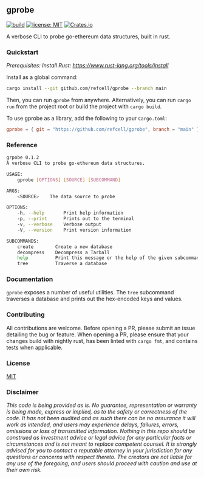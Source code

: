 ## gprobe

[![build](https://github.com/refcell/gprobe/actions/workflows/test.yml/badge.svg)](https://github.com/refcell/gprobe/actions/workflows/test.yml)
[![license: MIT](https://img.shields.io/badge/license-MIT-brightgreen.svg)](https://opensource.org/licenses/MIT)
[![Crates.io][crates-badge]][crates-url]

[crates-badge]: https://img.shields.io/crates/v/gprobe.svg
[crates-url]: https://crates.io/crates/gprobe

A verbose CLI to probe go-ethereum data structures, built in rust.

### Quickstart

_Prerequisites: Install Rust: https://www.rust-lang.org/tools/install_

Install as a global command:

```bash
cargo install --git github.com/refcell/gprobe --branch main
```

Then, you can run `gprobe` from anywhere. Alternatively, you can run `cargo run` from the project root or build the project with `cargo build`.

To use gprobe as a library, add the following to your `Cargo.toml`:

```toml
gprobe = { git = "https://github.com/refcell/gprobe", branch = "main" }
```

### Reference

```bash
grpobe 0.1.2
A verbose CLI to probe go-ethereum data structures.

USAGE:
    gprobe [OPTIONS] [SOURCE] [SUBCOMMAND]

ARGS:
    <SOURCE>    The data source to probe

OPTIONS:
    -h, --help       Print help information
    -p, --print      Prints out to the terminal
    -v, --verbose    Verbose output
    -V, --version    Print version information

SUBCOMMANDS:
    create        Create a new database
    decompress    Decompress a Tarball
    help          Print this message or the help of the given subcommand(s)
    tree          Traverse a database
```

### Documentation

`gprobe` exposes a number of useful utilities. The `tree` subcommand traverses a database and prints out the hex-encoded keys and values.


### Contributing

All contributions are welcome. Before opening a PR, please submit an issue detailing the bug or feature. When opening a PR, please ensure that your changes build with nightly rust, has been linted with `cargo fmt`, and contains tests when applicable.

### License

[MIT](https://choosealicense.com/licenses/mit/)

### Disclaimer

_This code is being provided as is. No guarantee, representation or warranty is being made, express or implied, as to the safety or correctness of the code. It has not been audited and as such there can be no assurance it will work as intended, and users may experience delays, failures, errors, omissions or loss of transmitted information. Nothing in this repo should be construed as investment advice or legal advice for any particular facts or circumstances and is not meant to replace competent counsel. It is strongly advised for you to contact a reputable attorney in your jurisdiction for any questions or concerns with respect thereto. The creators are not liable for any use of the foregoing, and users should proceed with caution and use at their own risk._

